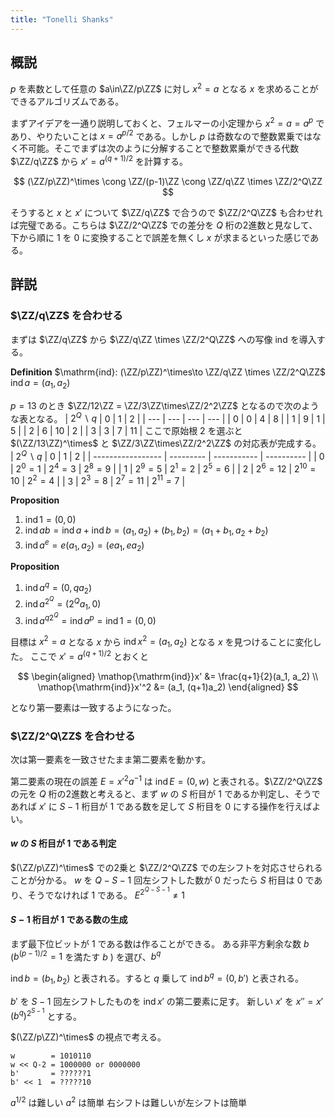 ```yaml
---
title: "Tonelli Shanks"
---
```

$$
\newcommand{\ZZ}{\mathbb{Z}}
$$

## 概説
$p$ を素数として任意の $a\in\ZZ/p\ZZ$ に対し $x^2 = a$ となる $x$ を求めることができるアルゴリズムである。

まずアイデアを一通り説明しておくと、フェルマーの小定理から $x^2 = a = a^p$ であり、やりたいことは $x = a^{p/2}$ である。しかし $p$ は奇数なので整数累乗ではなく不可能。そこでまずは次のように分解することで整数累乗ができる代数 $\ZZ/q\ZZ$ から $x' = a^{(q+1)/2}$ を計算する。

$$
(\ZZ/p\ZZ)^\times \cong \ZZ/(p-1)\ZZ \cong \ZZ/q\ZZ \times \ZZ/2^Q\ZZ
$$

そうすると $x$ と $x'$ について $\ZZ/q\ZZ$ で合うので $\ZZ/2^Q\ZZ$ も合わせれば完璧である。こちらは $\ZZ/2^Q\ZZ$ での差分を $Q$ 桁の2進数と見なして、下から順に $1$ を $0$ に変換することで誤差を無くし $x$ が求まるといった感じである。

## 詳説

### $\ZZ/q\ZZ$ を合わせる
まずは $\ZZ/q\ZZ$ から $\ZZ/q\ZZ \times \ZZ/2^Q\ZZ$ への写像 $\mathrm{ind}$ を導入する。

**Definition**
$\mathrm{ind}: (\ZZ/p\ZZ)^\times\to \ZZ/q\ZZ \times \ZZ/2^Q\ZZ$
$\mathop{\mathrm{ind}}a = (a_1, a_2)$

$p = 13$ のとき $\ZZ/12\ZZ = \ZZ/3\ZZ\times\ZZ/2^2\ZZ$ となるので次のような表となる。
|  $2^Q\backslash q$  | 0   | 1   | 2   |
| --- | --- | --- | --- |
| 0   | 0   | 4   | 8   |
| 1   | 9   | 1   | 5   |
| 2   | 6   | 10  | 2   |
| 3   | 3   | 7   | 11  |
ここで原始根 $2$ を選ぶと $(\ZZ/13\ZZ)^\times$ と $\ZZ/3\ZZ\times\ZZ/2^2\ZZ$ の対応表が完成する。
| $2^Q\backslash q$ | 0         | 1           | 2          |
| ----------------- | --------- | ----------- | ---------- |
| 0                 | $2^0=1$   | $2^4=3$     | $2^8 = 9$  |
| 1                 | $2^9=5$   | $2^1=2$     | $2^5=6$    |
| 2                 | $2^6=12$  | $2^{10}=10$ | $2^2=4$    |
| 3                 | $2^3 = 8$ | $2^7=11$    | $2^{11}=7$ |


**Proposition**
1. $\mathop{\mathrm{ind}}1 = (0,0)$
2. $\mathop{\mathrm{ind}}ab = \mathop{\mathrm{ind}}a + \mathop{\mathrm{ind}}b = (a_1, a_2) + (b_1, b_2) = (a_1 + b_1, a_2 + b_2)$
3. $\mathop{\mathrm{ind}}a^e = e(a_1,a_2) = (ea_1, ea_2)$

**Proposition**
1. $\mathop{\mathrm{ind}}a^{q} = (0, qa_2)$
2. $\mathop{\mathrm{ind}}a^{2^Q} = (2^Qa_1, 0)$
3. $\mathop{\mathrm{ind}}a^{q2^Q} = \mathop{\mathrm{ind}}a^{p} = \mathop{\mathrm{ind}}1 = (0, 0)$

目標は $x^2 = a$ となる $x$ から $\mathop{\mathrm{ind}}x^2 = (a_1, a_2)$ となる $x$ を見つけることに変化した。
ここで $x' = a^{(q+1)/2}$ とおくと

$$
\begin{aligned}
\mathop{\mathrm{ind}}x' &= \frac{q+1}{2}(a_1, a_2) \\
\mathop{\mathrm{ind}}x'^2 &= (a_1, (q+1)a_2)
\end{aligned}
$$

となり第一要素は一致するようになった。

### $\ZZ/2^Q\ZZ$ を合わせる
次は第一要素を一致させたまま第二要素を動かす。

第二要素の現在の誤差 $E = x'^2a^{-1}$ は $\mathop{\mathrm{ind}}E = (0, w)$ と表される。$\ZZ/2^Q\ZZ$ の元を $Q$ 桁の2進数と考えると、まず $w$ の $S$ 桁目が $1$ であるか判定し、そうであれば $x'$ に $S-1$ 桁目が $1$ である数を足して $S$ 桁目を $0$ にする操作を行えばよい。

#### $w$ の $S$ 桁目が $1$ である判定
$(\ZZ/p\ZZ)^\times$ での2乗と $\ZZ/2^Q\ZZ$ での左シフトを対応させられることが分かる。
$w$ を $Q - S - 1$ 回左シフトした数が $0$ だったら $S$ 桁目は $0$ であり、そうでなければ $1$ である。
$E^{2^{Q-S-1}} \neq 1$

#### $S-1$ 桁目が $1$ である数の生成
まず最下位ビットが $1$ である数は作ることができる。
ある非平方剰余な数 $b$ ($b^{(p-1)/2} = 1$ を満たす $b$ ) を選び、$b^q$

$\mathop{\mathrm{ind}}b = (b_1, b_2)$ と表される。すると $q$ 乗して $\mathop{\mathrm{ind}}b^q = (0, b')$ と表される。

$b'$ を $S-1$ 回左シフトしたものを $\mathop{\mathrm{ind}}x'$ の第二要素に足す。
新しい $x'$ を $x'' = x'(b^q)^{2^{S-1}}$ とする。

$(\ZZ/p\ZZ)^\times$ の視点で考える。

```
w        = 1010110
w << Q-2 = 1000000 or 0000000
b'       = ??????1
b' << 1  = ?????10
```

$a^{1/2}$ は難しい $a^2$ は簡単
右シフトは難しいが左シフトは簡単
